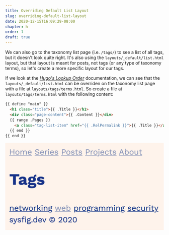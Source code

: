 ```yaml
---
title: Overriding Default List Layout
slug: overriding-default-list-layout
date: 2020-12-15T16:09:29-08:00
chapter: h
order: 1
draft: true
---
```


We can also go to the taxonomy list page (i.e. `/tags/`) to see a list of all tags, but it doesn't look quite right. It's also using the `layouts/_default/list.html` layout, but that layout is meant for posts, not tags (or any type of taxonomy terms), so let's create a more specific layout for our tags.

If we look at the _[Hugo's Lookup Order](https://gohugo.io/templates/lookup-order/)_ documentation, we can see that the `layouts/_default/list.html` can be overriden on the taxonomy list page with a file at `layouts/tags/terms.html`. So create a file at `layouts/tags/terms.html` with the following content:

```html
{{ define "main" }}
  <h1 class="title">{{ .Title }}</h1>
  <div class="page-content">{{ .Content }}</div>
  {{ range .Pages }}
    <a class="tag-list-item" href="{{ .RelPermalink }}">{{ .Title }}</a>
  {{ end }}
{{ end }}
```

![](/img/taxonomy-tags-list.png)

